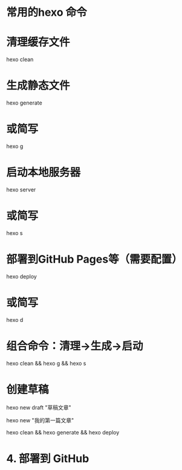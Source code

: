 # 常用的hexo 命令

# 清理缓存文件
hexo clean

# 生成静态文件
hexo generate
# 或简写
hexo g

# 启动本地服务器
hexo server
# 或简写
hexo s

# 部署到GitHub Pages等（需要配置）
hexo deploy
# 或简写
hexo d

# 组合命令：清理->生成->启动
hexo clean && hexo g && hexo s

# 创建草稿
hexo new draft "草稿文章"

hexo new "我的第一篇文章"

hexo clean && hexo generate && hexo deploy
# 4. 部署到 GitHub





